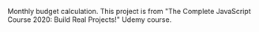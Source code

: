 Monthly budget calculation.
This project is from "The Complete JavaScript Course 2020: Build Real Projects!" Udemy course. 
